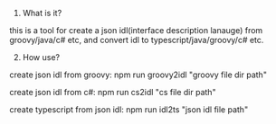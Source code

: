 1. What is it?

  this is a tool for create a json idl(interface description lanauge) from groovy/java/c# etc, and convert idl to typescript/java/groovy/c# etc.

2. How use?

  create json idl from groovy: npm run groovy2idl "groovy file dir path" 

  create json idl from c#: npm run cs2idl "cs file dir path"

  create typescript from json idl: npm run idl2ts "json idl file path"